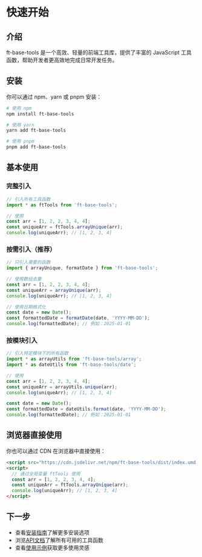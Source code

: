 # 快速开始

## 介绍

ft-base-tools 是一个高效、轻量的前端工具库，提供了丰富的 JavaScript 工具函数，帮助开发者更高效地完成日常开发任务。

## 安装

你可以通过 npm、yarn 或 pnpm 安装：

```bash
# 使用 npm
npm install ft-base-tools

# 使用 yarn
yarn add ft-base-tools

# 使用 pnpm
pnpm add ft-base-tools
```

## 基本使用

### 完整引入

```javascript
// 引入所有工具函数
import * as ftTools from 'ft-base-tools';

// 使用
const arr = [1, 2, 2, 3, 4, 4];
const uniqueArr = ftTools.arrayUnique(arr);
console.log(uniqueArr); // [1, 2, 3, 4]
```

### 按需引入（推荐）

```javascript
// 只引入需要的函数
import { arrayUnique, formatDate } from 'ft-base-tools';

// 使用数组去重
const arr = [1, 2, 2, 3, 4, 4];
const uniqueArr = arrayUnique(arr);
console.log(uniqueArr); // [1, 2, 3, 4]

// 使用日期格式化
const date = new Date();
const formattedDate = formatDate(date, 'YYYY-MM-DD');
console.log(formattedDate); // 例如：2025-01-01
```

### 按模块引入

```javascript
// 引入特定模块下的所有函数
import * as arrayUtils from 'ft-base-tools/array';
import * as dateUtils from 'ft-base-tools/date';

// 使用
const arr = [1, 2, 2, 3, 4, 4];
const uniqueArr = arrayUtils.unique(arr);
console.log(uniqueArr); // [1, 2, 3, 4]

const date = new Date();
const formattedDate = dateUtils.format(date, 'YYYY-MM-DD');
console.log(formattedDate); // 例如：2025-01-01
```

## 浏览器直接使用

你也可以通过 CDN 在浏览器中直接使用：

```html
<script src="https://cdn.jsdelivr.net/npm/ft-base-tools/dist/index.umd.js"></script>
<script>
  // 通过全局变量 ftTools 使用
  const arr = [1, 2, 2, 3, 4, 4];
  const uniqueArr = ftTools.arrayUnique(arr);
  console.log(uniqueArr); // [1, 2, 3, 4]
</script>
```

## 下一步

- 查看[安装指南](/guide/installation)了解更多安装选项
- 浏览[API文档](/api/array)了解所有可用的工具函数
- 查看[使用示例](/examples/basic)获取更多使用灵感 
